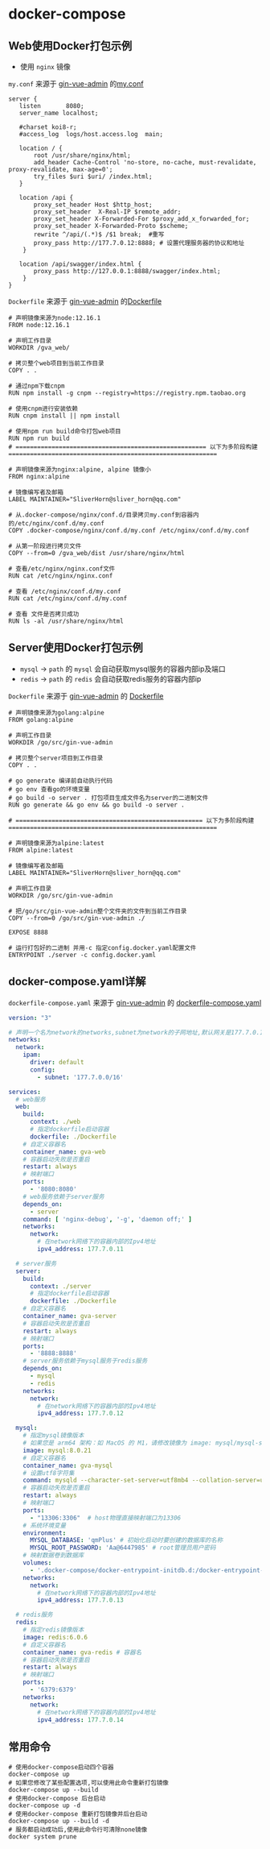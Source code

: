 # docker-compose

## Web使用Docker打包示例

- 使用 `nginx` 镜像

`my.conf` 来源于 [gin-vue-admin](https://github.com/flipped-aurora/gin-vue-admin) 的[my.conf](https://github.com/flipped-aurora/gin-vue-admin/blob/master/web/.docker-compose/nginx/conf.d/my.conf)

 ```shell
server {
    listen       8080;
    server_name localhost;

    #charset koi8-r;
    #access_log  logs/host.access.log  main;

    location / {
        root /usr/share/nginx/html;
        add_header Cache-Control 'no-store, no-cache, must-revalidate, proxy-revalidate, max-age=0';
        try_files $uri $uri/ /index.html;
    }

    location /api {
        proxy_set_header Host $http_host;
        proxy_set_header  X-Real-IP $remote_addr;
        proxy_set_header X-Forwarded-For $proxy_add_x_forwarded_for;
        proxy_set_header X-Forwarded-Proto $scheme;
        rewrite ^/api/(.*)$ /$1 break;  #重写
        proxy_pass http://177.7.0.12:8888; # 设置代理服务器的协议和地址
     }

    location /api/swagger/index.html {
        proxy_pass http://127.0.0.1:8888/swagger/index.html;
     }
 }
 ```

`Dockerfile` 来源于 [gin-vue-admin](https://github.com/flipped-aurora/gin-vue-admin) 的[Dockerfile](https://github.com/flipped-aurora/gin-vue-admin/blob/master/web/Dockerfile)

```
# 声明镜像来源为node:12.16.1
FROM node:12.16.1

# 声明工作目录
WORKDIR /gva_web/

# 拷贝整个web项目到当前工作目录
COPY . .

# 通过npm下载cnpm
RUN npm install -g cnpm --registry=https://registry.npm.taobao.org

# 使用cnpm进行安装依赖
RUN cnpm install || npm install

# 使用npm run build命令打包web项目
RUN npm run build
# ===================================================== 以下为多阶段构建 ==========================================================

# 声明镜像来源为nginx:alpine, alpine 镜像小
FROM nginx:alpine

# 镜像编写者及邮箱
LABEL MAINTAINER="SliverHorn@sliver_horn@qq.com"

# 从.docker-compose/nginx/conf.d/目录拷贝my.conf到容器内的/etc/nginx/conf.d/my.conf
COPY .docker-compose/nginx/conf.d/my.conf /etc/nginx/conf.d/my.conf

# 从第一阶段进行拷贝文件
COPY --from=0 /gva_web/dist /usr/share/nginx/html

# 查看/etc/nginx/nginx.conf文件
RUN cat /etc/nginx/nginx.conf

# 查看 /etc/nginx/conf.d/my.conf
RUN cat /etc/nginx/conf.d/my.conf

# 查看 文件是否拷贝成功
RUN ls -al /usr/share/nginx/html
```

## Server使用Docker打包示例

- `mysql` -> `path` 的 `mysql` 会自动获取mysql服务的容器内部ip及端口
- `redis` -> `path` 的 `redis` 会自动获取redis服务的容器内部ip

`Dockerfile` 来源于 [gin-vue-admin](https://github.com/flipped-aurora/gin-vue-admin) 的 [Dockerfile](https://github.com/flipped-aurora/gin-vue-admin/blob/master/server/Dockerfile)

```
# 声明镜像来源为golang:alpine
FROM golang:alpine

# 声明工作目录
WORKDIR /go/src/gin-vue-admin

# 拷贝整个server项目到工作目录
COPY . .

# go generate 编译前自动执行代码
# go env 查看go的环境变量
# go build -o server . 打包项目生成文件名为server的二进制文件
RUN go generate && go env && go build -o server .

# ==================================================== 以下为多阶段构建 ==========================================================

# 声明镜像来源为alpine:latest
FROM alpine:latest

# 镜像编写者及邮箱
LABEL MAINTAINER="SliverHorn@sliver_horn@qq.com"

# 声明工作目录
WORKDIR /go/src/gin-vue-admin

# 把/go/src/gin-vue-admin整个文件夹的文件到当前工作目录
COPY --from=0 /go/src/gin-vue-admin ./

EXPOSE 8888

# 运行打包好的二进制 并用-c 指定config.docker.yaml配置文件
ENTRYPOINT ./server -c config.docker.yaml
```

## docker-compose.yaml详解

`dockerfile-compose.yaml` 来源于 [gin-vue-admin](https://github.com/flipped-aurora/gin-vue-admin) 的 [dockerfile-compose.yaml](https://github.com/flipped-aurora/gin-vue-admin/blob/master/docker-compose.yaml)

```yaml
version: "3"

# 声明一个名为network的networks,subnet为network的子网地址,默认网关是177.7.0.1
networks:
  network:
    ipam:
      driver: default
      config:
        - subnet: '177.7.0.0/16'

services:
  # web服务
  web:
    build:
      context: ./web
      # 指定dockerfile启动容器
      dockerfile: ./Dockerfile
    # 自定义容器名
    container_name: gva-web
    # 容器启动失败是否重启
    restart: always
    # 映射端口
    ports:
      - '8080:8080'
    # web服务依赖于server服务
    depends_on:
      - server
    command: [ 'nginx-debug', '-g', 'daemon off;' ]
    networks:
      network:
        # 在network网络下的容器内部的Ipv4地址
        ipv4_address: 177.7.0.11

  # server服务
  server:
    build:
      context: ./server
      # 指定dockerfile启动容器
      dockerfile: ./Dockerfile
    # 自定义容器名
    container_name: gva-server
    # 容器启动失败是否重启
    restart: always
    # 映射端口
    ports:
      - '8888:8888'
    # server服务依赖于mysql服务于redis服务
    depends_on:
      - mysql
      - redis
    networks:
      network:
      	# 在network网络下的容器内部的Ipv4地址
        ipv4_address: 177.7.0.12

  mysql:
    # 指定mysql镜像版本
    # 如果您是 arm64 架构：如 MacOS 的 M1，请修改镜像为 image: mysql/mysql-server:8.0.21
    image: mysql:8.0.21
    # 自定义容器名
    container_name: gva-mysql
    # 设置utf8字符集
    command: mysqld --character-set-server=utf8mb4 --collation-server=utf8mb4_unicode_ci 
    # 容器启动失败是否重启
    restart: always
    # 映射端口
    ports:
      - "13306:3306"  # host物理直接映射端口为13306
    # 系统环境变量
    environment:
      MYSQL_DATABASE: 'qmPlus' # 初始化启动时要创建的数据库的名称
      MYSQL_ROOT_PASSWORD: 'Aa@6447985' # root管理员用户密码
    # 映射数据卷到数据库
    volumes:
      - '.docker-compose/docker-entrypoint-initdb.d:/docker-entrypoint-initdb.d'
    networks:
      network:
        # 在network网络下的容器内部的Ipv4地址
        ipv4_address: 177.7.0.13

  # redis服务
  redis:
    # 指定redis镜像版本
    image: redis:6.0.6
    # 自定义容器名
    container_name: gva-redis # 容器名
    # 容器启动失败是否重启
    restart: always
    # 映射端口
    ports:
      - '6379:6379'
    networks:
      network:
        # 在network网络下的容器内部的Ipv4地址
        ipv4_address: 177.7.0.14
```

## 常用命令

```shell
# 使用docker-compose启动四个容器
docker-compose up
# 如果您修改了某些配置选项,可以使用此命令重新打包镜像
docker-compose up --build
# 使用docker-compose 后台启动
docker-compose up -d
# 使用docker-compose 重新打包镜像并后台启动
docker-compose up --build -d
# 服务都启动成功后,使用此命令行可清除none镜像
docker system prune
```





















































